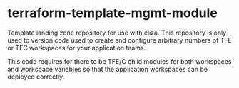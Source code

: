 # terraform-template-mgmt-module
Template landing zone repository for use with eliza.
This repository is only used to version code used to create and configure arbitrary numbers of TFE or TFC workspaces for your application teams.

This code requires for there to be TFE/C child modules for both workspaces and workspace variables so that the application workspaces can be deployed correctly.

